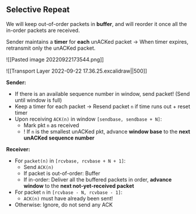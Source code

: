 ## Selective Repeat

We will keep out-of-order packets in **buffer**, and will reorder it once all the in-order packets are received.

Sender maintains a **timer** for **each** unACKed packet → When timer expires, retransmit only the unACKed packet.

![[Pasted image 20220922173544.png]]

![[Transport Layer 2022-09-22 17.36.25.excalidraw||500]]

**Sender:**
- If there is an available sequence number in window, send packet! (Send until window is full)
- Keep a timer for each packet → Resend packet `n` if time runs out + reset timer
- Upon receiving `ACK(n)` in window `[sendbase, sendbase + N]`:
	- Mark pkt `n` as received
	- ! If `n` is the smallest unACKed pkt, advance **window base** to the **next unACKed sequence number**

**Receiver:**
- For `packet(n)` in `[rcvbase, rcvbase + N + 1]`:
	- Send `ACK(n)`
	- If packet is out-of-order: Buffer
	- If in-order: Deliver all the buffered packets in order, **advance window** to the **next not-yet-received packet**
- For packet `n` in `[rcvbase - N, rcvbase - 1]`:
	- `ACK(n)`  must have already been sent!
- Otherwise: Ignore, do not send any ACK